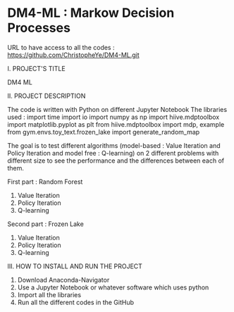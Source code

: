 # DM4-ML : Markow Decision Processes
URL to have access to all the codes : https://github.com/ChristopheYe/DM4-ML.git

I. PROJECT'S TITLE

DM4 ML

II. PROJECT DESCRIPTION

The code is written with Python on different Jupyter Notebook
The libraries used :
import time
import io
import numpy as np
import hiive.mdptoolbox
import matplotlib.pyplot as plt
from hiive.mdptoolbox import mdp, example
from gym.envs.toy_text.frozen_lake import generate_random_map

The goal is to test different algorithms (model-based : Value Iteration and Policy Iteration and model free : Q-learning) on 2 different problems with different size to see the performance and the differences between each of them.

First part : Random Forest
1. Value Iteration
2. Policy Iteration
3. Q-learning

Second part : Frozen Lake
1. Value Iteration
2. Policy Iteration
3. Q-learning

III. HOW TO INSTALL AND RUN THE PROJECT

1. Download Anaconda-Navigator
2. Use a Jupyter Notebook or whatever software which uses python
3. Import all the libraries
4. Run all the different codes in the GitHub
